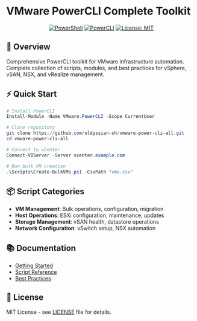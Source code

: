 # VMware PowerCLI Complete Toolkit

<div align="center">


  
  [![PowerShell](https://img.shields.io/badge/PowerShell-7.0+-5391FE.svg)](https://github.com/PowerShell/PowerShell)
  [![PowerCLI](https://img.shields.io/badge/PowerCLI-13.0+-00A1C9.svg)](https://www.vmware.com/support/developer/PowerCLI/)
  [![License: MIT](https://img.shields.io/badge/License-MIT-yellow.svg)](https://opensource.org/licenses/MIT)
</div>

## 🚀 Overview

Comprehensive PowerCLI toolkit for VMware infrastructure automation. Complete collection of scripts, modules, and best practices for vSphere, vSAN, NSX, and vRealize management.

## ⚡ Quick Start

```powershell
# Install PowerCLI
Install-Module -Name VMware.PowerCLI -Scope CurrentUser

# Clone repository
git clone https://github.com/uldyssian-sh/vmware-power-cli-all.git
cd vmware-power-cli-all

# Connect to vCenter
Connect-VIServer -Server vcenter.example.com

# Run bulk VM creation
.\Scripts\Create-BulkVMs.ps1 -CsvPath "vms.csv"
```

## 📦 Script Categories

- **VM Management**: Bulk operations, configuration, migration
- **Host Operations**: ESXi configuration, maintenance, updates
- **Storage Management**: vSAN health, datastore operations
- **Network Configuration**: vSwitch setup, NSX automation

## 📚 Documentation

- [Getting Started](https://github.com/uldyssian-sh/vmware-power-cli-all/wiki/Getting-Started)
- [Script Reference](https://github.com/uldyssian-sh/vmware-power-cli-all/wiki/Scripts)
- [Best Practices](https://github.com/uldyssian-sh/vmware-power-cli-all/wiki/Best-Practices)

## 📄 License

MIT License - see [LICENSE](LICENSE) file for details.
